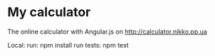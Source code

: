 # My calculator

The online calculator with Angular.js on http://calculator.nikko.pp.ua

Local:
run: npm install
run tests: npm test
